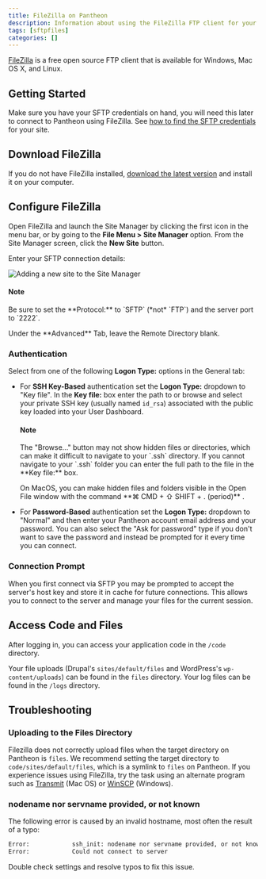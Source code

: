 ```yaml
---
title: FileZilla on Pantheon
description: Information about using the FileZilla FTP client for your Pantheon Drupal or Wordpress site.
tags: [sftpfiles]
categories: []
---
```


[FileZilla](https://FileZilla-project.org/) is a free open source FTP client that is available for Windows, Mac OS X, and Linux.

## Getting Started

Make sure you have your SFTP credentials on hand, you will need this later to connect to Pantheon using FileZilla. See [how to find the SFTP credentials](/docs/sftp#sftp-connection-information) for your site.

## Download FileZilla

If you do not have FileZilla installed, [download the latest version](https://FileZilla-project.org/) and install it on your computer.

## Configure FileZilla

Open FileZilla  and launch the Site Manager by clicking the first icon in the menu bar, or by going to the **File Menu > Site Manager** option. From the Site Manager screen, click the **New Site** button.

Enter your SFTP connection details:

![Adding a new site to the Site Manager](/docs/assets/images/filezilla-new-site.png "The Filezilla Site Manager")

<div class="alert alert-info" role="alert">
<h4 class="info">Note</h4>
<p markdown="1">
Be sure to set the **Protocol:** to `SFTP` (*not* `FTP`) and the server port to `2222`.
</p>
<p markdown="1">
Under the **Advanced** Tab, leave the Remote Directory blank.
</p>
</div>

### Authentication

Select from one of the following **Logon Type:** options in the General tab:

 - For **SSH Key-Based** authentication set the **Logon Type:** dropdown to "Key file". In the **Key file:** box enter the path to or browse and select your private SSH key (usually named `id_rsa`) associated with the public key loaded into your User Dashboard.

    <div class="alert alert-info" role="alert">
    <h4 class="info">Note</h4>
    <p markdown="1">
    The "Browse..." button may not show hidden files or directories, which can make it difficult to navigate to your `.ssh` directory. If you cannot navigate to your `.ssh` folder you can enter the full path to the file in the **Key file:** box.
    </p>
    <p markdown="1">
    On MacOS, you can make hidden files and folders visible in the Open File window with the command **⌘ CMD + ⇧ SHIFT + . (period)** .
    </p>
    </div>

 - For **Password-Based** authentication set the **Logon Type:** dropdown to "Normal" and then enter your Pantheon account email address and your password. You can also select the "Ask for password" type if you don't want to save the password and instead be prompted for it every time you can connect.

### Connection Prompt

When you first connect via SFTP you may be prompted to accept the server's host key and store it in cache for future connections. This allows you to connect to the server and manage your files for the current session.

## Access Code and Files

After logging in, you can access your application code in the `/code` directory.

Your file uploads (Drupal's `sites/default/files` and WordPress's `wp-content/uploads`) can be found in the `files` directory.  Your log files can be found in the `/logs` directory.

## Troubleshooting

### Uploading to the Files Directory
Filezilla does not correctly upload files when the target directory on Pantheon is `files`. We recommend setting the target directory to `code/sites/default/files`, which is a symlink to `files` on Pantheon. If you experience issues using FileZilla, try the task using an alternate program such as [Transmit](https://panic.com/transmit/) (Mac OS) or [WinSCP](/docs/winscp) (Windows).

### nodename nor servname provided, or not known
The following error is caused by an invalid hostname, most often the result of a typo: 

```bash
Error:            ssh_init: nodename nor servname provided, or not known
Error:            Could not connect to server
```

Double check settings and resolve typos to fix this issue. 

